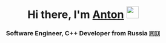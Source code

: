 <h1 align="center">Hi there, I'm <a href="https://career.habr.com/sergeev-anton21" target="_blank">Anton</a> 
<img src="https://github.com/blackcater/blackcater/raw/main/images/Hi.gif" height="32"/></h1>
<h3 align="center">Software Engineer, C++ Developer from Russia 🇷🇺</h3>
<!--
**SergeevF/SergeevF** is a ✨ _special_ ✨ repository because its `README.md` (this file) appears on your GitHub profile.
